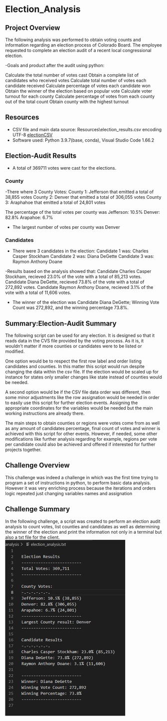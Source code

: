 # Election_Analysis

## Project Overview
The following analysis was performed to obtain voting counts and information regarding an election process of Colorado Board. The employee requested to complete an election audit of a recent local congressional election. 

-Goals and product after the audit using python:

Calculate the total number of votes cast
Obtain a complete list of candidates who received votes
Calculate total number of votes each candidate received
Calculate percentage of votes each candidate won
Obtain the winner of the election based on popular vote
Calculate voter turnout for each county
Calculate percentage of votes from each county out of the total count
Obtain county with the highest turnout

## Resources
- CSV file and main data source: Resources\election_results.csv encoding UTF-8 [electionCSV](Resources\election_results.csv)
- Software used: Python 3.9.7(base, conda), Visual Studio Code 1.66.2 

## Election-Audit Results
- A total of 369711 votes were cast for the elections.

### County
-There where 3 County Votes: 
County 1: Jefferson that emitted a total of 38,855 votes
County 2: Denver that emitted a total of 306,055 votes
County 3: Araphahoe that emitted a total of 24,801 votes

The percentage of the total votes per county was
Jefferson: 10.5%
Denver: 82.8%
Arapahoe: 6.7%

- The largest number of votes per county was Denver

### Candidates
- There were 3 candidates in the election: 
    Candidate 1 was: Charles Casper Stockham
    Candidate 2 was: Diana DeGette
    Candidate 3 was: Raymon Anthony Doane

-Results based on the analysis showed that:
    Candidate Charles Casper Stockham, recieved 23.0% of the vote with a total of 85,213 votes. 
    Candidate Diana DeGette, recieved 73.8% of the vote with a total of 272,892 votes.
    Candidate Raymon Anthony Doane, recieved 3.1% of the vote with a total of 11,606 votes. 

- The winner of the election was Candidate Diana DeGette;
Winning Vote Count was 272,892, and the winning percentage 73.8%. 


## Summary:Election-Audit Summary
The following script can be used for any election. It is designed so that it reads data in the CVS file provided by the voting process.
As it is, it wouldn’t matter if more counties or candidates were to be listed or modified. 

One option would be to respect the first row label and order listing candidates and counties. In this matter this script would run despite changing the data within the csv file. If the election would be scaled up for instance for states only smaller changes like state instead of counties would be needed. 

A second option would be if the CSV file data order was different, then some minor adjustments like the row assignation would be needed in order to easily use this script for further election events. Assigning the appropriate coordinates for the variables would be needed but the main working instructions are already there.

The main steps to obtain counties or regions were votes come from as well as any amount of candidates percentage, final count of votes and winner is achieved with this script for other events.
However, if needed, some other modifications like further analysis regarding for example, regions per vote per candidate could also be achieved and offered if interested for further projects together. 


## Challenge Overview
This challenge was indeed a challenge in which was the first time trying to program a set of instructions in python, to perform basic data analysis. However it was very enriching process because the iterations and orders logic repeated just changing variables names and assignation 
 
## Challenge Summary
In the following challenge, a script was created to perform an election audit analysis to count votes, list counties and candidates as well as determining the winner of the election and print the information not only in a terminal but also a txt file for the client.
![AnalysisReport](Analysis_report.png)
